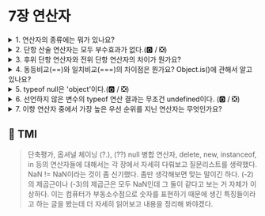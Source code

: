 # 7장 연산자

<details>
<summary> 1. 연산자의 종류에는 뭐가 있나요? </summary>

```
변수(variable)란 값을 저장하기 위해 할당된 메모리 공간
```

</details>

<details>

<summary> 2. 단항 산술 연산자는 모두 부수효과가 없다.(🅾️ / ❎)</summary>

```
❎
단항 산술 연산자에는 ++, --, +, - 가 있습니다.
++와 --은 부수효과가 있지만, + 과 - 은 부수효과가 없습니다.
++와 --은 값을 연산하고 재할당하는 암묵적인 할당 과정이 있지만, + 과 -은 number로 암묵적 변환한 값의 부호를 붙인 새로운 값을 리턴하기 때문입니다.
따라서 피연산자에 +과 -을 붙이면 숫자로의 타입 변환이 이루어집니다.

예를 들면, string 타입 변수 let a = '1'; 에 +a 연산은 1이라는 새로운 number 타입 값을 생성합니다.
boolean 타입인 경우, true라면 1로 false라면 0으로 타입변환을 해서 생성된 값을 리턴합니다.

숫자로 변환할 수 없는 값은 NaN이 됩니다. 예를 들면 let hello = 'hello';라고 할 경우, +hello는 NaN값을 리턴합니다.
'hello' string은 위의 a 변수의 경우처럼 암묵적 형변환을 시도했을 경우 숫자로 나타낼 수 없기 때문입니다.

숫자로의 암묵적 형변환은 boolean 데이터 타입에도 가능한데, 숫자로 형변환할 경우, false는 0, true는 1으로 변환할 수 있습니다.
예를 들어,
let a = false 일 경우, -a는 -0이 됩니다. 여기서, 단항 연산자의 순서는 먼저 number 타입으로 변환하고, 그 뒤에 부호를 붙입니다.
따라서 false를 숫자로 형변환하면 0이 되고, -을 붙이면 -0이 되는 겁니다.

let a = true일 경우에 -a는 -1입니다. 마찬가지로 true를 숫자로 변환하면 1이고, - 단항 연산자에 의해 -1이 됩니다.
```

</details>

<details>
<summary> 3. 후위 단항 연산자와 전위 단항 연산자의 차이가 뭔가요?</summary>

```
후위 단항연산자는 암묵적 할당이 먼저 일어나고 그 후에 연산이 이루지는 반면,
전위 단항 연산자는 연산을 먼저 하고, 그 값이 암묵적으로 할당됩니다.
예를 들어,

let a = 3;이라고 변수를 선언하고, let b = a++; 라고 후위 단항 연산을 하면, b의 값은 3이 되고, a의 값은 4가 됩니다.
let b = a++;을 풀어서 보면, let b = a; a+=1; 과 같습니다.

반면, let a = 3;이라고 변수를 선언하고, let b = ++a; 라고 전위 단항 연산을 하면, b의 값과 a 모두 4가 됩니다.
전위 연산자도 풀어서 보면, let b = ++a; 은 a+=1; let b = a; 입니다.
```

</details>

<details>
<summary> 4. 동등비교(==)와 일치비교(===)의 차이점은 뭔가요? Object.is()에 관해서 알고 있나요?</summary>

```
동등 비교는 단순히 값이 같은 지 평가를 하고, 일치 비교는 값이 같고, 타입 또한 같은 지 여부에 따라 true/false를 반환합니다.
== 연산자는 좌항과 우항의 타입이 일치하도록 타입변환을 시킨 후 값을 비교하는 반면, ===은 좌항과 우항의 값과 타입이 같은 지를 비교합니다.
따라서 일치비교가 더 엄격한 비교입니다.

Object.is()는 NaN 값 간의 비교와 +0과 -0 를 비교할 떄와 같이, 부동소수점을 사용해서 숫자를 나타내는 특성때문에 false로 나오는 경우에 쓰일 수 있습니다.

// 💖💖💖💖💖💖💖💖 NaN==NaN은 왜 false이고, 왜 +0 == -0은 true 일까? 해당 내용을 더 파보자! 💖💖💖💖💖💖💖💖


```

</details>

<details>
<summary> 5. typeof null은 'object'이다.(🅾️ / ❎)</summary>

```
🅾️
null은 null 타입이지만 typeof 연산시에 object를 반환한다.
따라서, null임을 확인하고 싶을 경우 === 연산자를 사용한다.

```

</details>

<details>
<summary> 6. 선언하지 않은 변수의 typeof 연산 결과는 무조건 undefined이다. (🅾️ / ❎)</summary>

```
❎
일반적으로, 선언하지 않은 변수의 typeof 연산 결과는 에러가 아니라 undefined입니다.
하지만, 전역 객체의 속성에 접근한 경우에는 object 타입이 반환될 수 있습니다.
예를 들어, 웹브라우저의 전역 객체는 window입니다.
만약 typeof localStorage를 콘솔로 찍어보면 object 타입임으로 알 수 있습니다.
이는 체이닝에 의해서, 현재 실행 컨텍스트에는 해당 변수 선언을 찾지 못했기 때문에,
상위의 컨텍스트로 올라가다 최상위의 global에서 해당 객체의 타입을 반환한 것입니다.

```

</details>

<details>
<summary> 7. 이항 연산자 중에서 가장 높은 우선 순위를 지닌 연산자는 무엇인가요? </summary>

```
`**` 지수 연산자가 이항 연산자 중에서 제일 우선 순위가 높습니다.

```

</details>

## 💭 TMI

> 단축평가, 옵셔널 체이닝 (?.), (??) null 병합 연산자, delete, new, instanceof, in 등의 연산자들에 대해서는 각 장에서 자세히 다뤄보고 질문리스트를 생략했다. NaN != NaN이라는 것이 좀 신기했다. 좀만 생각해보면 맞는 말이긴 하다. (-2)의 제곱근이나 (-3)의 제곱근은 모두 NaN인데 그 둘이 같다고 보는 거 자체가 이상하다. 이는 컴퓨터가 부동소수점으로 숫자를 표현하기 때문에 생긴 특징들이라고 하는 글을 봤는데 더 자세히 읽어보고 내용을 정리해 봐야겠다.
